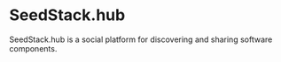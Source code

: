 # SeedStack.hub

SeedStack.hub is a social platform for discovering and sharing software components.
